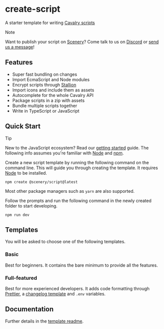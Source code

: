 # create-script

A starter template for writing [Cavalry scripts](https://docs.cavalry.scenegroup.co/tech-info/scripting/getting-started/)

> [!NOTE]
> Want to publish your script on [Scenery](https://scenery.io)? Come talk to us on [Discord](https://discord.com/invite/dAmKYcfaff) or [send us a message](https://scenery.io/support)!

## Features

-   Super fast bundling on changes
-   Import EcmaScript and Node modules
-   Encrypt scripts through [Stallion](https://github.com/scenery-io/stallion)
-   Import icons and include them as assets
-   Autocomplete for the whole Cavalry API
-   Package scripts in a zip with assets
-   Bundle multiple scripts together
-   Write in TypeScript or JavaScript

## Quick Start

> [!TIP]
> New to the JavaScript ecosystem? Read our [getting started](./PRIMER.md) guide. The following info assumes you're familiar with [Node](https://nodejs.org/) and [npm](https://www.npmjs.com/).

Create a new script template by running the following command on the command line. This will guide you through creating the template. It requires [Node](https://nodejs.org/) to be installed.

```
npm create @scenery/script@latest
```

Most other package managers such as `yarn` are also supported.

Follow the prompts and run the following command in the newly created folder to start developing.

```
npm run dev
```

## Templates

You will be asked to choose one of the following templates.

### Basic

Best for beginners. It contains the bare minimum to provide all the features.

### Full-featured

Best for more experienced developers. It adds code formatting through [Prettier](https://prettier.io/), a [changelog template](./create-script/templates/default/CHANGELOG.md) and `.env` variables.

## Documentation

Further details in the [template readme](./create-script/templates/default/).
